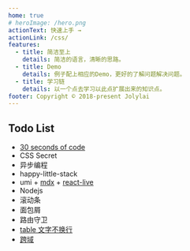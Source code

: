 ```yaml
---
home: true
# heroImage: /hero.png
actionText: 快速上手 →
actionLink: /css/
features:
  - title: 简洁至上
    details: 简洁的语言，清晰的思路。
  - title: Demo
    details: 例子配上相应的Demo，更好的了解问题解决问题。
  - title: 学习链
    details: 以一个点去学习以此点扩展出来的知识点。
footer: Copyright © 2018-present Jolylai
---
```


## Todo List

- [30 seconds of code](https://30secondsofcode.org/)
- CSS Secret
- 异步编程
- happy-little-stack
- umi + [mdx](https://github.com/mdx-js/mdx) + [react-live](https://github.com/FormidableLabs/react-live)
- Nodejs
- 滚动条
- 面包屑
- 路由守卫
- [table 文字不换行](http://www.cnblogs.com/aimyfly/archive/2013/07/12/3186651.html)
- [跨域](https://stackoverflow.com/questions/10636611/how-does-access-control-allow-origin-header-work)
